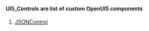 #### UI5_Controls are list of custom OpenUI5 components

1. [JSONControl](https://github.com/priyankag048/UI5-Controls/blob/master/JSONControl/README.md)
